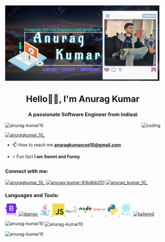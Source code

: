 ![logo](https://github.com/anurag-kumar10/banner-png/blob/main/SAVE_20240424_144043-01.jpeg)
<h1 align="center">Hello🙋🏼, I'm Anurag Kumar</h1>
<h3 align="center">A passionate Software Engineer from India🕉️</h3>
<img align ="right" alt ="coding"  src ="https://64.media.tumblr.com/ba8c705edd2bed0a28d9458811155d69/tumblr_pap19zg4ae1w3zg6go1_500.gif">
<p align="left"> <img src="https://komarev.com/ghpvc/?username=anurag-kumar10&label=Profile%20views&color=0e75b6&style=flat" alt="anurag-kumar10" /> </p>

<p align="left"> <a href="https://twitter.com/anuragkumar_10_" target="blank"><img src="https://img.shields.io/twitter/follow/anuragkumar_10_?logo=twitter&style=for-the-badge" alt="anuragkumar_10_" /></a> </p>

- 📫 How to reach me **anuragkumarcse10@gmail.com**

- ⚡ Fun fact **I am Sweet and Funny**

<h3 align="left">Connect with me:</h3>
<p align="left">
<a href="https://twitter.com/anuragkumar_10_" target="blank"><img align="center" src="https://raw.githubusercontent.com/rahuldkjain/github-profile-readme-generator/master/src/images/icons/Social/twitter.svg" alt="anuragkumar_10_" height="30" width="40" /></a>
<a href="https://linkedin.com/in/anurag-kumar-93b4bb251" target="blank"><img align="center" src="https://raw.githubusercontent.com/rahuldkjain/github-profile-readme-generator/master/src/images/icons/Social/linked-in-alt.svg" alt="anurag-kumar-93b4bb251" height="30" width="40" /></a>
<a href="https://instagram.com/anurag_kumar_10_" target="blank"><img align="center" src="https://raw.githubusercontent.com/rahuldkjain/github-profile-readme-generator/master/src/images/icons/Social/instagram.svg" alt="anurag_kumar_10_" height="30" width="40" /></a>
</p>

<h3 align="left">Languages and Tools:</h3>
<p align="left"> <a href="https://getbootstrap.com" target="_blank" rel="noreferrer"> <img src="https://raw.githubusercontent.com/devicons/devicon/master/icons/bootstrap/bootstrap-plain-wordmark.svg" alt="bootstrap" width="40" height="40"/> </a> <a href="https://www.djangoproject.com/" target="_blank" rel="noreferrer"> <img src="https://cdn.worldvectorlogo.com/logos/django.svg" alt="django" width="40" height="40"/> </a> <a href="https://www.java.com" target="_blank" rel="noreferrer"> <img src="https://raw.githubusercontent.com/devicons/devicon/master/icons/java/java-original.svg" alt="java" width="40" height="40"/> </a> <a href="https://developer.mozilla.org/en-US/docs/Web/JavaScript" target="_blank" rel="noreferrer"> <img src="https://raw.githubusercontent.com/devicons/devicon/master/icons/javascript/javascript-original.svg" alt="javascript" width="40" height="40"/> </a> <a href="https://www.mysql.com/" target="_blank" rel="noreferrer"> <img src="https://raw.githubusercontent.com/devicons/devicon/master/icons/mysql/mysql-original-wordmark.svg" alt="mysql" width="40" height="40"/> </a> <a href="https://nodejs.org" target="_blank" rel="noreferrer"> <img src="https://raw.githubusercontent.com/devicons/devicon/master/icons/nodejs/nodejs-original-wordmark.svg" alt="nodejs" width="40" height="40"/> </a> <a href="https://www.oracle.com/" target="_blank" rel="noreferrer"> <img src="https://raw.githubusercontent.com/devicons/devicon/master/icons/oracle/oracle-original.svg" alt="oracle" width="40" height="40"/> </a> <a href="https://www.python.org" target="_blank" rel="noreferrer"> <img src="https://raw.githubusercontent.com/devicons/devicon/master/icons/python/python-original.svg" alt="python" width="40" height="40"/> </a> <a href="https://reactjs.org/" target="_blank" rel="noreferrer"> <img src="https://raw.githubusercontent.com/devicons/devicon/master/icons/react/react-original-wordmark.svg" alt="react" width="40" height="40"/> </a> <a href="https://tailwindcss.com/" target="_blank" rel="noreferrer"> <img src="https://www.vectorlogo.zone/logos/tailwindcss/tailwindcss-icon.svg" alt="tailwind" width="40" height="40"/> </a> </p>

<p><img align="left" src="https://github-readme-stats.vercel.app/api/top-langs?username=anurag-kumar10&show_icons=true&locale=en&layout=compact" alt="anurag-kumar10" /></p>

<p>&nbsp;<img align="center" src="https://github-readme-stats.vercel.app/api?username=anurag-kumar10&show_icons=true&locale=en" alt="anurag-kumar10" /></p>

<p><img align="center" src="https://github-readme-streak-stats.herokuapp.com/?user=anurag-kumar10&" alt="anurag-kumar10" /></p>
